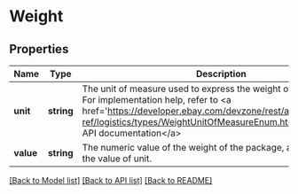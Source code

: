 # Weight

## Properties
Name | Type | Description | Notes
------------ | ------------- | ------------- | -------------
**unit** | **string** | The unit of measure used to express the weight of the package. For implementation help, refer to &lt;a href&#x3D;&#39;https://developer.ebay.com/devzone/rest/api-ref/logistics/types/WeightUnitOfMeasureEnum.html&#39;&gt;eBay API documentation&lt;/a&gt; | [optional] 
**value** | **string** | The numeric value of the weight of the package, as measured by the value of unit. | [optional] 

[[Back to Model list]](../README.md#documentation-for-models) [[Back to API list]](../README.md#documentation-for-api-endpoints) [[Back to README]](../README.md)


